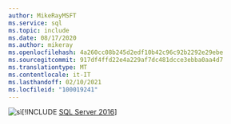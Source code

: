 ```yaml
---
author: MikeRayMSFT
ms.service: sql
ms.topic: include
ms.date: 08/17/2020
ms.author: mikeray
ms.openlocfilehash: 4a260cc08b245d2edf10b42c96c92b2292e29ebe
ms.sourcegitcommit: 917df4ffd22e4a229af7dc481dcce3ebba0aa4d7
ms.translationtype: MT
ms.contentlocale: it-IT
ms.lasthandoff: 02/10/2021
ms.locfileid: "100019241"
---
```

<Token>![sì](../media/yes-icon.png)[!INCLUDE [SQL Server 2016](../sssql16-md.md)]</Token>